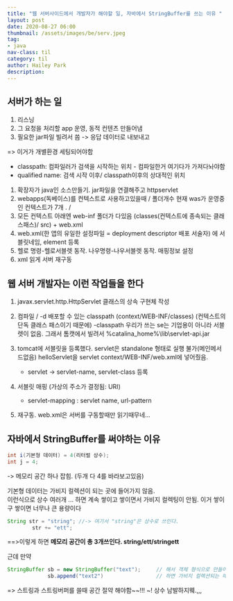 ```yaml
---
title: "웹 서버사이드에서 개발자가 해야할 일, 자바에서 StringBuffer를 쓰는 이유 "
layout: post
date: 2020-08-27 06:00
thumbnail: /assets/images/be/serv.jpeg
tag:
- java
nav-class: til
category: til
author: Hailey Park
description: 
---
```


## 서버가 하는 일

1. 리스닝
2. 그 요청을 처리할 app 운영, 동적 컨텐츠 만들어냄
3. 필요한 jar파일 빌려서 씀 -> 응답 데이터로 내보내고

=> 이거가 개별환경 세팅되어야함

- classpath: 컴파일러가 검색을 시작하는 위치 - 컴파일한거 여기다가 가져다놔야함
- qualified name:  검색 시작 이후/ classpath이후의 상대적인 위치

1. 확장자가 java인 소스만들기. jar파일을 연결해주고 httpservlet
2. webapps(독베이스)를 컨텍스트로 사용하고있을때 / 폴더개수 현재 was가 운영중인 컨텍스트가 7개 . /
3. 모든 컨텍스트 아래엔 web-inf 폴더가 다있음  (classes(컨텍스트에 종속되는 클래스패스)/ src) + web.xml
4. web.xml(한 앱의 유일한 설정파일 = deployment descriptor 배포 서술자) 에 서블릿네임, element 등록
5. 헬로 명령-헬로서블렛 동작. 나우명령-나우서블렛 동작. 매핑정보 설정
6. xml 읽게 서버 재구동

## 웹 서버 개발자는 이런 작업들을 한다

1. javax.servlet.http.HttpServlet 클래스의 상속 구현체 작성
2. 컴파일 / -d 배포할 수 있는 classpath (context/WEB-INF/classes) (컨텍스트의 단독 클래스 패스이기 때문에)
    -classpath 우리가 쓰는 se는 기업용이 아니라 서블렛이 없음. 그래서 톰캣에서 빌려서 %catalina_home%\lib\servlet-api.jar
3. tomcat에 서블릿을 등록했다.  servlet은 standalone 형태로 실행 불가(메인메서드없음) helloServlet을 servlet context/WEB-INF/web.xml에 넣어줬음.
   - servlet -> servlet-name, servlet-class 등록

4. 서블릿 매핑 (가상의 주소가 결정됨: URI)
   - servlet-mapping : servlet name, url-pattern

5. 재구동. web.xml은 서버를 구동할때만 읽기때무네...

## 자바에서 StringBuffer를 써야하는 이유

```java
int i(기본형 데이터) = 4(리터럴 상수);
int j = 4; 
```

-> 메모리 공간 하나 잡힘.  (두개 다 4를 바라보고있음)

기본형 데이터는 가비지 컬렉션이 되는 곳에 들어가지 않음.  
이런식으로 상수 여러개 ... 하면 계속 쌓이고 쌓이면서 가비지 컬렉팅이 안됨. 이거 쌓이구 쌓이면 너무나 큰 용량이다

```java
String str = "string"; //-> 여기서 "string"은 상수로 쓰인다. 
        str += "ett";
```

==>이렇게 하면 **메모리 공간이 총 3개쓰인다. string/ett/stringett**

근데 만약

```java
StringBuffer sb = new StringBuffer("text");     // 해서 객체 형식으로 만들어주고
             sb.append("text2")                 // 하면 가비지 컬렉션되는 메모리 영역에 1개. 
```

=> 스트링과 스트링버퍼를 쓸때 공간 절약 해야함~~!!! ~! 상수 남발하지뭬.,,,

